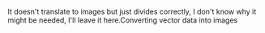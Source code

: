 It doesn't translate to images but just divides correctly, 
I don't know why it might be needed, I'll leave it here.Converting vector data into images